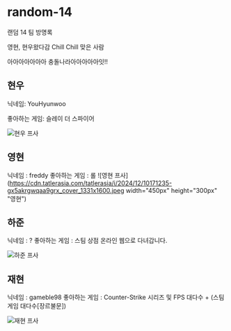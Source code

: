 # random-14

랜덤 14 팀 방명록

영현, 현우왔다감
Chill Chill 맞은 사람

아아아아아아아 충돌나라아아아아아잇!!

## 현우

닉네임: YouHyunwoo

좋아하는 게임: 슬레이 더 스파이어

![현우 프사](https://i.namu.wiki/i/5WGNOpgRRqV9XgzCA5Q6lrKZ_BnkdrsfV4Ruqou5WDUr4YINANS9zZVCTEVqrLnOhEX3PWJcGDHwQNqZFZk25ZoJMdPwBFHSbdEoIXppW_9DlvkC4p8Fqf5LVpg7VE19pVt9xJYRWyFoEBsSz4z5Fg.webp "현우")

## 영현

닉네임 : freddy
좋아하는 게임 : 롤
![영현 프사](https://cdn.tatlerasia.com/tatlerasia/i/2024/12/10171235-gx5akrgwqaa9grx_cover_1331x1600.jpeg width="450px" height="300px" "영현")

## 하준

닉네임 : ?
좋아하는 게임 : 스팀 상점 온라인
웹으로 다녀갑니다.

![하준 프사](https://avatars.githubusercontent.com/u/85068289?v=4 "하준")

## 재현

닉네임 : gameble98
좋아하는 게임 : Counter-Strike 시리즈 및 FPS 대다수 + (스팀게임 대다수[장르불문])

![재현 프사](https://avatars.githubusercontent.com/u/82203301?v=4 "재현")
